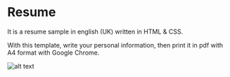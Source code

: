 # Resume

It is a resume sample in english (UK) written in HTML & CSS.  

With this template, write your personal information, then print it in pdf with A4 format
with Google Chrome.

![alt text][sample] 

[sample]: https://github.com/glegoux/resume/blob/master/resume_sample.png "sample"
